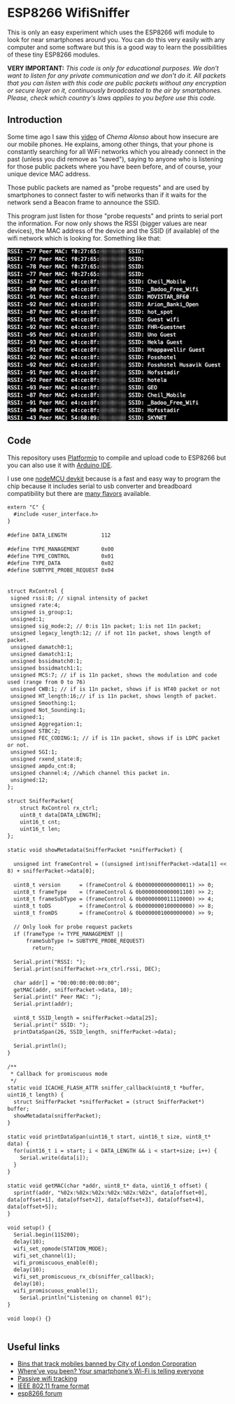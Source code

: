 # ESP8266 WifiSniffer

This is only an easy experiment which uses the ESP8266 wifi module to look for near smartphones around you. You can do this very easily with any computer and some software but this is a good way to learn the possibilities of these tiny ESP8266 modules.

**VERY IMPORTANT:** *This code is only for educational purposes. We don’t want to listen for any private communication and we don't do it. All packets that you can listen with this code are public packets without any encryption or secure layer on it, continuously broadcasted to the air by smartphones. Please, check which country's laws applies to you before use this code.*

## Introduction

Some time ago I saw this [video](https://youtu.be/DbqkBAjId_U?t=405) of *Chema Alonso* about how insecure are our mobile phones. He explains, among other things, that your phone is constantly searching for all WiFi networks which you already connect  in the past (unless you did remove as "saved"), saying to anyone who is listening for those public packets where you have been before, and of course, your unique device MAC address.

Those public packets are named as "probe requests" and are used by smartphones to connect faster to wifi networks than if it waits for the network send a Beacon frame to announce the SSID.

This program just listen for those "probe requests" and prints to serial port the information. For now only shows the RSSI (bigger values are near devices), the MAC address of the device and the SSID (if available) of the wifi network which is looking for. Something like that:

![](doc/capture.jpg)

## Code  

This repository uses [Platformio](http://platformio.org/platformio-ide) to compile and upload code to ESP8266 but you can also use it with [Arduino IDE](https://github.com/esp8266/Arduino#installing-with-boards-manager).

I use one [nodeMCU devkit](https://github.com/nodemcu/nodemcu-devkit) because is a fast and easy way to program the chip because it includes serial to usb converter and breadboard compatibility but there are [many flavors](http://www.esp8266.com/wiki/doku.php?id=esp8266-module-family) available.


```
extern "C" {
  #include <user_interface.h>
}

#define DATA_LENGTH           112

#define TYPE_MANAGEMENT       0x00
#define TYPE_CONTROL          0x01
#define TYPE_DATA             0x02
#define SUBTYPE_PROBE_REQUEST 0x04


struct RxControl {
 signed rssi:8; // signal intensity of packet
 unsigned rate:4;
 unsigned is_group:1;
 unsigned:1;
 unsigned sig_mode:2; // 0:is 11n packet; 1:is not 11n packet;
 unsigned legacy_length:12; // if not 11n packet, shows length of packet.
 unsigned damatch0:1;
 unsigned damatch1:1;
 unsigned bssidmatch0:1;
 unsigned bssidmatch1:1;
 unsigned MCS:7; // if is 11n packet, shows the modulation and code used (range from 0 to 76)
 unsigned CWB:1; // if is 11n packet, shows if is HT40 packet or not
 unsigned HT_length:16;// if is 11n packet, shows length of packet.
 unsigned Smoothing:1;
 unsigned Not_Sounding:1;
 unsigned:1;
 unsigned Aggregation:1;
 unsigned STBC:2;
 unsigned FEC_CODING:1; // if is 11n packet, shows if is LDPC packet or not.
 unsigned SGI:1;
 unsigned rxend_state:8;
 unsigned ampdu_cnt:8;
 unsigned channel:4; //which channel this packet in.
 unsigned:12;
};

struct SnifferPacket{
    struct RxControl rx_ctrl;
    uint8_t data[DATA_LENGTH];
    uint16_t cnt;
    uint16_t len;
};

static void showMetadata(SnifferPacket *snifferPacket) {

  unsigned int frameControl = ((unsigned int)snifferPacket->data[1] << 8) + snifferPacket->data[0];

  uint8_t version      = (frameControl & 0b0000000000000011) >> 0;
  uint8_t frameType    = (frameControl & 0b0000000000001100) >> 2;
  uint8_t frameSubType = (frameControl & 0b0000000011110000) >> 4;
  uint8_t toDS         = (frameControl & 0b0000000100000000) >> 8;
  uint8_t fromDS       = (frameControl & 0b0000001000000000) >> 9;

  // Only look for probe request packets
  if (frameType != TYPE_MANAGEMENT ||
      frameSubType != SUBTYPE_PROBE_REQUEST)
        return;

  Serial.print("RSSI: ");
  Serial.print(snifferPacket->rx_ctrl.rssi, DEC);

  char addr[] = "00:00:00:00:00:00";
  getMAC(addr, snifferPacket->data, 10);
  Serial.print(" Peer MAC: ");
  Serial.print(addr);

  uint8_t SSID_length = snifferPacket->data[25];
  Serial.print(" SSID: ");
  printDataSpan(26, SSID_length, snifferPacket->data);

  Serial.println();
}

/**
 * Callback for promiscuous mode
 */
static void ICACHE_FLASH_ATTR sniffer_callback(uint8_t *buffer, uint16_t length) {
  struct SnifferPacket *snifferPacket = (struct SnifferPacket*) buffer;
  showMetadata(snifferPacket);
}

static void printDataSpan(uint16_t start, uint16_t size, uint8_t* data) {
  for(uint16_t i = start; i < DATA_LENGTH && i < start+size; i++) {
    Serial.write(data[i]);
  }
}

static void getMAC(char *addr, uint8_t* data, uint16_t offset) {
  sprintf(addr, "%02x:%02x:%02x:%02x:%02x:%02x", data[offset+0], data[offset+1], data[offset+2], data[offset+3], data[offset+4], data[offset+5]);
}

void setup() {
  Serial.begin(115200);
  delay(10);
  wifi_set_opmode(STATION_MODE);
  wifi_set_channel(1);
  wifi_promiscuous_enable(0);
  delay(10);
  wifi_set_promiscuous_rx_cb(sniffer_callback);
  delay(10);
  wifi_promiscuous_enable(1);
	Serial.println("Listening on channel 01");
}

void loop() {}


```

## Useful links

- [Bins that track mobiles banned by City of London Corporation](http://www.telegraph.co.uk/technology/news/10237811/Bins-that-track-mobiles-banned-by-City-of-London-Corporation.html)
- [Where’ve you been? Your smartphone’s Wi-Fi is telling everyone](http://arstechnica.com/information-technology/2014/11/where-have-you-been-your-smartphones-wi-fi-is-telling-everyone/)
- [Passive wifi tracking](http://edwardkeeble.com/2014/02/passive-wifi-tracking/)
- [IEEE 802.11 frame format](http://www.studioreti.it/slide/802-11-Frame_E_C.pdf)
- [esp8266 forum](http://www.esp8266.com/viewtopic.php?f=6&t=1589)
